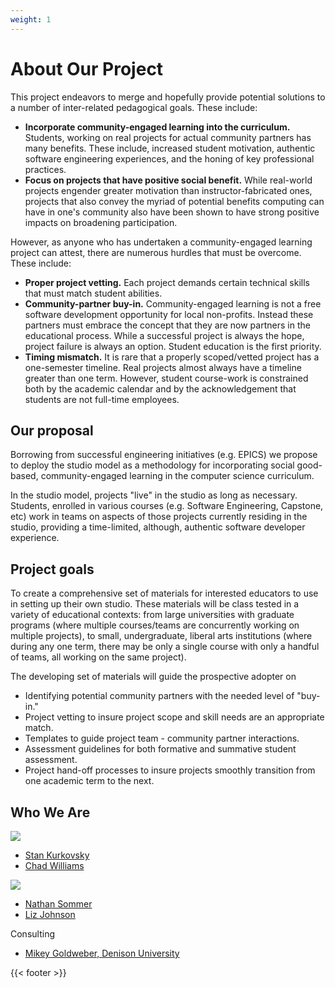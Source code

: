 ```yaml
---
weight: 1
---
```


# About Our Project

This project endeavors to merge and hopefully provide potential solutions to a number of inter-related pedagogical goals. These include:
 
* **Incorporate community-engaged learning into the curriculum.** Students, working on real projects for actual community partners has many benefits. These include, increased student motivation, authentic software engineering experiences, and the honing of key professional practices.
* **Focus on projects that have positive social benefit.** While real-world projects engender greater motivation than instructor-fabricated ones, projects that also convey the myriad of potential benefits computing can have in one's community also have been shown to have strong positive impacts on broadening participation.

However, as anyone who has undertaken a community-engaged learning project can attest, there are numerous hurdles that must be overcome. These include:
 
* **Proper project vetting.** Each project demands certain technical skills that must match student abilities.
* **Community-partner buy-in.** Community-engaged learning is not a free software development opportunity for local non-profits. Instead these partners must embrace the concept that they are now partners in the educational process. While a successful project is always the hope, project failure is always an option. Student education is the first priority.
* **Timing mismatch.** It is rare that a properly scoped/vetted project has a one-semester timeline. Real projects almost always have a timeline greater than one term. However, student course-work is constrained both by the academic calendar and by the acknowledgement that students are not full-time employees.

## Our proposal

Borrowing from successful engineering initiatives (e.g. EPICS) we propose to deploy the studio model as a methodology for incorporating social good-based, community-engaged learning in the computer science curriculum.

In the studio model, projects "live" in the studio as long as necessary. Students, enrolled in various courses (e.g. Software Engineering, Capstone, etc) work in teams on aspects of those projects currently residing in the studio, providing a time-limited, although, authentic software developer experience. 

## Project goals

To create a comprehensive set of materials for interested educators to use in setting up their own studio. These materials will be class tested in a variety of educational contexts: from large universities with graduate programs (where multiple courses/teams are concurrently working on multiple projects), to small, undergraduate, liberal arts institutions (where during any one term, there may be only a single course with only a handful of teams, all working on the same project).

The developing set of materials will guide the prospective adopter on

* Identifying potential community partners with the needed level of "buy-in."
* Project vetting to insure project scope and skill needs are an appropriate match.
* Templates to guide project team - community partner interactions.
* Assessment guidelines for both formative and summative student assessment.
* Project hand-off processes to insure projects smoothly transition from one academic term to the next.

## Who We Are

[![](/images/CCSU_Logo_100.png)](https://www.ccsu.edu/)

* [Stan Kurkovsky](https://www.ccsu.edu/person/stan-kurkovsky)
* [Chad Williams](https://www.ccsu.edu/person/chad-williams)

[![](/images/xavier_logo_56.png)](https://www.xavier.edu/)

* [Nathan Sommer](https://www.xavier.edu/computer-science-department/directory/nathan_sommer)
* [Liz Johnson](https://www.xavier.edu/computer-science-department/directory/liz-johnson)

Consulting

* [Mikey Goldweber, Denison University](https://denison.edu/people/mikey-goldweber)

{{< footer >}}
